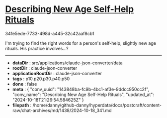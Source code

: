 # [Describing New Age Self-Help Rituals](https://claude.ai/chat/143848ba-fc9b-4bc1-af3e-9ddcc950cc2f)

341e5ede-7733-498d-a445-32c42aaf8cb1

I'm trying to find the right words for a person's self-help, slightly new age rituals. His practice involves...?

---

* **dataDir** : src/applications/claude-json-converter/data
* **rootDir** : claude-json-converter
* **applicationRootDir** : claude-json-converter
* **tags** : p10.p20.p30.p40.p50
* **done** : false
* **meta** : {
  "conv_uuid": "143848ba-fc9b-4bc1-af3e-9ddcc950cc2f",
  "conv_name": "Describing New Age Self-Help Rituals",
  "updated_at": "2024-10-18T21:26:54.584625Z"
}
* **filepath** : /home/danny/github-danny/hyperdata/docs/postcraft/content-raw/chat-archives/md/1438/2024-10-18_341.md
